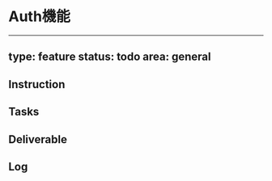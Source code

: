 # Auth機能

---
type: feature
status: todo
area: general
---


## Instruction

## Tasks

## Deliverable

## Log
